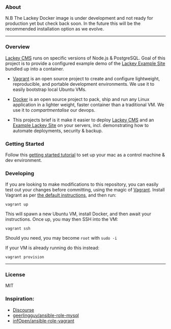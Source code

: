 ### About

N.B The Lackey Docker image is under development and not ready for production yet but check back soon. In the future this will be the recommended installation option as we evolve.

***

### Overview

[Lackey CMS](https://lackey.io) runs on specific versions of Node.js & PostgreSQL. Goal of this project is to provide a  configured example demo of the [Lackey Example Site](https://github.com/getlackey/lackey-cms-site) bundled up into a container.

- [Vagrant](https://vagrantup.com/) is an open source project to create and configure lightweight, reproducible, and portable development environments. We use it to easily bootstrap local Ubuntu VMs.

- [Docker](https://docker.com/) is an open source project to pack, ship and run any Linux application in a lighter weight, faster container than a traditional VM. We use it to *compartmentalise* our devops.

- This projects brief is it make it easier to deploy [Lackey CMS](https://github.com/getlackey/lackey-cms) and an [Example Lackey Site](https://github.com/getlackey/lackey-cms-site) on your servers, incl. demonstrating how to automate deployments, security & backup. 


### Getting Started

Follow this [getting started tutorial](/docs/getting-started.md) to set up your mac as a control machine & dev environment.

### Developing 

If you are looking to make modifications to this repository, you can easily test
out your changes before committing, using the magic of
[Vagrant](http://vagrantup.com).  Install Vagrant as per [the default
instructions](http://docs.vagrantup.com/v2/installation/index.html), and
then run:

    vagrant up

This will spawn a new Ubuntu VM, install Docker, and then await your
instructions. Once up, you may then SSH into the VM:

    vagrant ssh
    
Should you need, you may become `root` with `sudo -i`

If your VM is already running do this instead:

    vagrant provision


***

### License

MIT

### Inspiration:

- [Discourse](http://www.discourse.org/)
- [geerlingguy/ansible-role-mysql](https://github.com/geerlingguy/ansible-role-mysql)
- [infOpen/ansible-role-vagrant](https://github.com/infOpen/ansible-role-vagrant)


